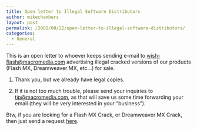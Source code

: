 ```yaml
---
title: Open letter to Illegal Software Distributors
author: mikechambers
layout: post
permalink: /2002/08/22/open-letter-to-illegal-software-distributors/
categories:
  - General
---
```



This is an open letter to whoever keeps sending e-mail to <wish-flash@macromedia.com> advertising illegal cracked versions of our products (Flash MX, Dreamweaver MX, etc...) for sale.  
  
1.  Thank you, but we already have legal copies.
  
2.  If it is not too much trouble, please send your inquiries to <tip@macromedia.com>, as that will save us some time forwarding your email (they will be very interested in your &#8220;business&#8221;).

  
Btw, if you are looking for a Flash MX Crack, or Dreamweaver MX Crack, then just send a request [here][1].

 [1]: mailto:tip@macromedia.com